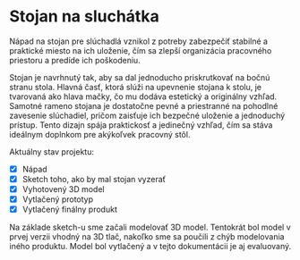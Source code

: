 # Stojan na sluchátka

Nápad na stojan pre slúchadlá vznikol z potreby zabezpečiť stabilné a praktické miesto na ich uloženie, čím sa zlepší organizácia pracovného priestoru a predíde ich poškodeniu.

Stojan je navrhnutý tak, aby sa dal jednoducho priskrutkovať na bočnú stranu stola. Hlavná časť, ktorá slúži na upevnenie stojana k stolu, je tvarovaná ako hlava mačky, čo mu dodáva estetický a originálny vzhľad. Samotné rameno stojana je dostatočne pevné a priestranné na pohodlné zavesenie slúchadiel, pričom zaisťuje ich bezpečné uloženie a jednoduchý prístup. Tento dizajn spája praktickosť a jedinečný vzhľad, čím sa stáva ideálnym doplnkom pre akýkoľvek pracovný stôl.

Aktuálny stav projektu:

- [x] Nápad
- [x] Sketch toho, ako by mal stojan vyzerať
- [x] Vyhotovený 3D model
- [x] Vytlačený prototyp
- [x] Vytlačený finálny produkt

Na základe sketch-u sme začali modelovať 3D model. Tentokrát bol model v prvej verzii vhodný na 3D tlač, nakoľko sme sa poučili z chýb modelovania iného produktu. Model bol vytlačený a v tejto dokumentácii je aj evaluovaný.


